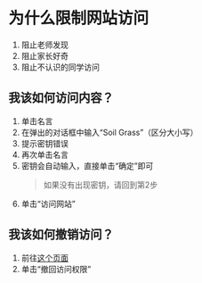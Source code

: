 # 为什么限制网站访问

1. 阻止老师发现
2. 阻止家长好奇
3. 阻止不认识的同学访问

## 我该如何访问内容？

1. 单击名言
2. 在弹出的对话框中输入“Soil Grass”（区分大小写）
3. 提示密钥错误
4. 再次单击名言
5. 密钥会自动输入，直接单击“确定”即可
    > 如果没有出现密钥，请回到第2步
6. 单击“访问网站”

## 我该如何撤销访问？

1. 前往[这个页面](/_closed)
2. 单击“撤回访问权限”

